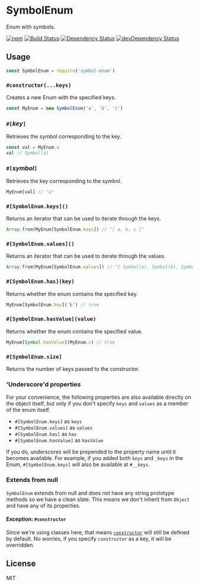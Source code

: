 # SymbolEnum

Enum with symbols.

[![npm](https://img.shields.io/npm/v/symbol-enum.svg?style=flat-square)](https://www.npmjs.com/package/symbol-enum)
[![Build Status](https://img.shields.io/travis/seangenabe/symbol-enum/master.svg?style=flat-square)](https://travis-ci.org/seangenabe/symbol-enum)
[![Dependency Status](https://img.shields.io/david/seangenabe/symbol-enum.svg?style=flat-square)](https://david-dm.org/seangenabe/symbol-enum)
[![devDependency Status](https://img.shields.io/david/dev/seangenabe/symbol-enum.svg?style=flat-square)](https://david-dm.org/seangenabe/symbol-enum#info=devDependencies)

## Usage

```javascript
const SymbolEnum = require('symbol-enum')
```

### `#constructor(...keys)`

Creates a new Enum with the specified keys.

````javascript
const MyEnum = new SymbolEnum('a', 'b', 'c')
````

### `#[`*key*`]`

Retrieves the symbol corresponding to the key.

````javascript
const val = MyEnum.a
val // Symbol(a)
````

### `#[`*symbol*`]`

Retrieves the key corresponding to the symbol.

````javascript
MyEnum[val] // "a"
````

### `#[SymbolEnum.keys]()`

Returns an iterator that can be used to iterate through the keys.

```javascript
Array.from(MyEnum[SymbolEnum.keys]) // "[ a, b, c ]"
```

### `#[SymbolEnum.values]()`

Returns an iterator that can be used to iterate through the values.

```javascript
Array.from(MyEnum[SymbolEnum.values]) // "[ Symbol(a), Symbol(b), Symbol(c) ]"
```

### `#[SymbolEnum.has](key)`

Returns whether the enum contains the specified key.

```javascript
MyEnum[SymbolEnum.has]('b') // true
```

### `#[SymbolEnum.hasValue](value)`

Returns whether the enum contains the specified value.

```javascript
MyEnum[Symbol.hasValue](MyEnum.c) // true
```

### `#[SymbolEnum.size]`

Returns the number of keys passed to the constructor.

### 'Underscore'd properties

For your convenience, the following properties are also available directly on the object itself, but only if you don't specify `keys` and `values` as a member of the enum itself.

* `#[SymbolEnum.keys]` as `keys`
* `#[SymbolEnum.values]` as `values`
* `#[SymbolEnum.has]` as `has`
* `#[SymbolEnum.hasValue]` as `hasValue`

If you do, underscores will be prepended to the property name until it becomes available. For example, if you added both `keys` and `_keys` in the Enum, `#[SymbolEnum.keys]` will also be available at `#__keys`.

### Extends from null

`SymbolEnum` extends from null and does not have any string prototype methods so we have a clean slate. This means we don't inherit from `Object` and have any of its properties.

#### Exception: `#constructor`

Since we're using classes here, that means [`constructor`][Object.prototype.constructor] will still be defined by default. No worries, if you specify `constructor` as a key, it will be overridden.

## License

MIT

[Object.prototype.constructor]: https://developer.mozilla.org/en-US/docs/Web/JavaScript/Reference/Global_Objects/Object/constructor
